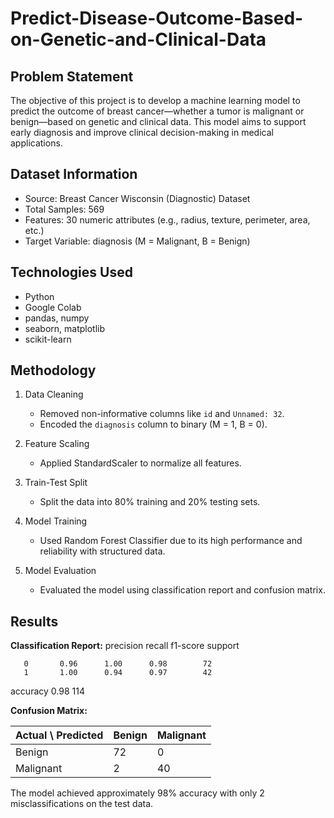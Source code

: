 # Predict-Disease-Outcome-Based-on-Genetic-and-Clinical-Data

## Problem Statement
The objective of this project is to develop a machine learning model to predict the outcome of breast cancer—whether a tumor is malignant or benign—based on genetic and clinical data. This model aims to support early diagnosis and improve clinical decision-making in medical applications.

## Dataset Information
- Source: Breast Cancer Wisconsin (Diagnostic) Dataset
- Total Samples: 569
- Features: 30 numeric attributes (e.g., radius, texture, perimeter, area, etc.)
- Target Variable: diagnosis (M = Malignant, B = Benign)

## Technologies Used
- Python
- Google Colab
- pandas, numpy
- seaborn, matplotlib
- scikit-learn

## Methodology

1. Data Cleaning  
   - Removed non-informative columns like `id` and `Unnamed: 32`.  
   - Encoded the `diagnosis` column to binary (M = 1, B = 0).

2. Feature Scaling  
   - Applied StandardScaler to normalize all features.

3. Train-Test Split  
   - Split the data into 80% training and 20% testing sets.

4. Model Training  
   - Used Random Forest Classifier due to its high performance and reliability with structured data.

5. Model Evaluation  
   - Evaluated the model using classification report and confusion matrix.

## Results

**Classification Report:**
          precision    recall  f1-score   support

       0       0.96      1.00      0.98        72
       1       1.00      0.94      0.97        42

accuracy                           0.98       114

**Confusion Matrix:**

| Actual \ Predicted | Benign | Malignant |
|--------------------|--------|-----------|
| Benign             | 72     | 0         |
| Malignant          | 2      | 40        |

The model achieved approximately 98% accuracy with only 2 misclassifications on the test data.
